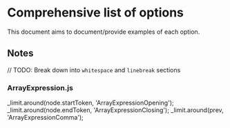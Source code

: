 # Comprehensive list of options
This document aims to document/provide examples of each option.

## Notes
// TODO: Break down into `whitespace` and `linebreak` sections
### ArrayExpression.js

_limit.around(node.startToken, 'ArrayExpressionOpening');
_limit.around(node.endToken, 'ArrayExpressionClosing');
_limit.around(prev, 'ArrayExpressionComma');
